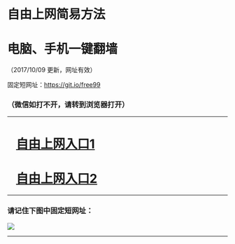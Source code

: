 ﻿# 自由上网简易方法

# 电脑、手机一键翻墙

（2017/10/09 更新，网址有效）

固定短网址：https://git.io/free99

### （微信如打不开，请转到浏览器打开）


***





# &nbsp;&nbsp; <a href="http://ft157353381.fwq-tz-1001.info/fwqtz01.html?t=100900119750 " target="_blank">自由上网入口1</a>
# &nbsp;&nbsp; <a href="http://ft136222464.fwq-tz-1002.info/fwqtz02.html?t=10090012670 " target="_blank">自由上网入口2</a>
***

### 请记住下图中固定短网址：

<img src="https://s3-us-west-2.amazonaws.com/fwq-1001/yjfq-20170905okok.png" /> 


***

